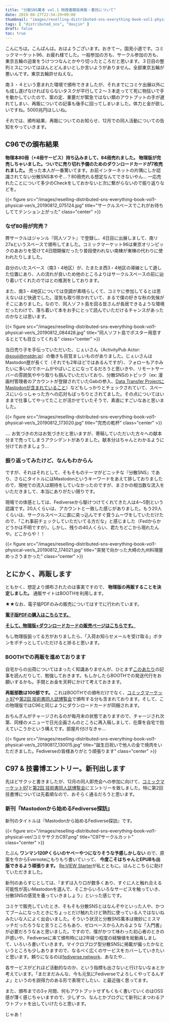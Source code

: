 ```yaml
---
title: "分散SNS萬本 vol.1 物理書籍版再販・委託について"
date: 2019-08-27T22:54:29+09:00
thumbnail: "images/reselling-distributed-sns-everything-book-vol1-physical-ver/s_20190812_075124.jpg"
tags: [ "distributed_sns", "doujin" ]
draft: false
toc: true
---
```


こんにちは。こんばんは。おはようございます。おきてー。国見小道です。コミックマーケット96、お疲れ様でした。一般参加の方も、サークル参加の方も、東京五輪の迫害をうけつつなんとかやり切ったところだと思います。３日目の整列ミスについてはほんとどんまいとしか言いようがありません。全部東京五輪が悪いんです。東京五輪許せねえな。

南３・４という恵まれた環境で頒布できましたが、それまでにコミケ出展以外にも成し遂げなければならないタスクが平行して２～３本走ってて死に物狂いで手を動かしていたので、案の定、重要だが緊急ではない類のアウトプットの手が遅れてしまい、再販についての記事も後手に回ってしまいました。体力と金が欲しいですね。5000兆円ほしいね。

それでは、頒布結果、再販についてのお知らせ、12月での同人活動についての告知をやっていきます。

## C96での頒布結果

**物理本80冊（+4冊サービス）持ち込みまして、84冊売れました。 物理版が完売しちゃいました。ついでに売り切れ予備のためのダウンロードカードが7枚売れました。** 売った本人が一番驚いてます。お前インターネットの片隅にしか認識されてない分散SNS本やぞ…？80冊売れる想定なんてできないやん…
一応売れたことについて多少のCheckをしておかないと次に繋がらないので振り返りなどを。

{{< figure src="/images/reselling-distributed-sns-everything-book-vol1-physical-ver/s_20190812_075124.jpg" title="サークルスペースでこれがお待ちしててテンション上がった" class="center" >}}

### なぜ80冊が完売？
弊サークルはジャンル『同人ソフト』で登録し、4日目に出展しまして、南リ27aというスペースで頒布してました。コミックマーケット96は東京オリンピックのあおりを受けて4日間開催だったり普段使われない南棟が東棟の代わりに使われたりしました。

自分のいたスペース（南3・4地区）が、たまたま西3・4地区の導線として適した位置にあり、人の流れが良いため他のところよりはサークルスペースの前に辿り着いてくれたのではとの推測をしております。

また、南3・4地区については空調が素晴らしくて、コミケに参加してるとは思えないほど快適でした。湿気も取り除かれていて、まるで僕の好きな秋の気候がそこにありました。なので、同人ソフト島を回る皆さんが長居できるような環境だったわけで、落ち着いて本をお手にとって読んでいただけるチャンスがあったのかなとは思います。

{{< figure src="/images/reselling-distributed-sns-everything-book-vol1-physical-ver/s_20190812_084428.jpg" title="同人ソフト島でポスター用意するととても目立ってくれる" class="center" >}}

当日売り子を手伝っていただいた、じぇいさん（ActivityPub Actor: [@souji@mstdn.jp](https://mstdn.jp/@souji)）の働きも目覚ましいものがありました。じぇいさんはMastodon歴が長くて（それでも2年ほどではあるんですが）、フォローもアホみたいに多いのでホームがやばいことになってるだろうと思いきや、リモートサーバーの雰囲気ややり取りも掴んでいただいており、分散SNSのトピック（ex: 漫画村管理者のアカウントが登録されていたGabの参入、[Data Transfer ProjectにMastodonが含まれていること](https://datatransferproject.dev/)）などもしっかりとチェックされていて、スペースにいらっしゃった方への応対もばっちりとされてました。その点についてはいままで仕事してやってたことが活かせていたそうで、素直にすごいなあと思いました。

{{< figure src="/images/reselling-distributed-sns-everything-book-vol1-physical-ver/s_20190812_173020.jpg" title="完売の乾杯" class="center" >}}

.... お気づきの方はお気づきだと思いますが、寄稿していただいた方々への献本分まで売ってしまうアクシデントがありました。献本分はちゃんとわかるように分けておきましょう...

### 振り返ってみたけど、なんもわからん
ですが、それはそれとして、そもそものテーマがどニッチな『分散SNS』であり、さらにタイトルにはMastodonというキーワードをあえて排しておりましたので、現地での流入は期待をしていなかったのですが、まさかの相当数な流入をいただきまして、本当にありがたい限りです。

現場での体感としては、Fediverseから駆けつけてくれてきた人は4～5割という認識です。20人くらいは、アカウントと一致した感じがありました。もう20人くらいは、サークルスペースに直に突っ込んですぐ買うムーヴをしていただけたので、「これ事前チェックしていただいてる方だな」と感じました（Fedからかどうかは不明ですが）。しかし、残りの40人くらい、君たちどこから現れたんや。どこからや！！

{{< figure src="/images/reselling-distributed-sns-everything-book-vol1-physical-ver/s_20190812_174021.jpg" title="突発で向かった大崎の九州料理屋めっさうまかった" class="center" >}}

## とにかく、再販します
ともかく、想定より頒布されたのは事実ですので、 **物理版の再販することを決定しました。** 通販サイトはBOOTHを利用します。

★★なお、電子版PDFのみの販売についてはすでに行われています。

[**電子版PDFの購入はこちらです。**](https://blowing.booth.pm/items/1501205)

[**そして、物理版+ダウンロードカードの販売ページはこちらです。**](https://blowing.booth.pm/items/1521587)

もし物理版狙ってる方がおりましたら、「入荷お知らせメールを受け取る」ボタンをポチっとしていただけると捗ると思います。

### BOOTHでの再販を進めております
自宅からの出荷についてはまったく知識ありませんが、ひとまず[このあたり](https://www.pixiv.net/fanbox/creator/9949830/post/264407)の記事を読んだりして、勉強しておきます。もしかしたらBOOTHでの発送代行をお願いするかも。手間とお金を天秤にかけて考えておきます。

**再販部数は100部です。** これはBOOTHでの頒布だけでなく、[コミックマーケット97](https://www.comiket.co.jp/)や[第2回 技術書同人誌博覧会](https://gishohaku.dev/)で頒布する分も含まれております。そして、この物理版ではC96と同じようにダウンロードカードが同梱されます。

おちんぎんがチャージされるのが毎月末の状態でありますので、チャージされ次第、同様のメニューで日光企画さんのところに再入稿しまして、在庫を自宅で抱えていこうかという構えです。部屋片付けなきゃ…

{{< figure src="/images/reselling-distributed-sns-everything-book-vol1-physical-ver/s_20190817_130015.jpg" title="誕生日祝いで他人の金で焼肉をいただきました。Fediverseの皆様ありがとう頑張ります" class="center" >}}

## C97 & 技書博エントリー。新刊出します
先ほどサクッと書きましたが、12月の同人即売会への参加に向けて、[コミックマーケット97](https://www.comiket.co.jp/)と[第2回 技術書同人誌博覧会](https://gishohaku.dev/)にエントリーを致しました。特に第2回技書博については先着順なので、おそらく通るだろうと思います。
### 新刊『Mastodonから始めるFediverse探訪』
新刊のタイトルは『Mastodonから始めるFediverse探訪』です。

{{< figure src="/images/reselling-distributed-sns-everything-book-vol1-physical-ver/コミケサクカC97.png" title="C97サークルカット" class="center" >}}

たぶん **ワンマン120Pくらいのヤベーやつになりそうな予感しかしない** ので、原案を今からEvernoteにもりもり書いていって、 **今度こそはちゃんとEPUBも出版できるよう頑張ります。** [Re:VIEW Starter](https://kauplan.org/reviewstarter/)が私とともに。ほんとこちらに助けていただきました。

新刊のあらすじとしては、『まずは入り口が数多くあり、すぐに人と触れ合える可能性が高いMastodonを選んで、そこからいろいろなサービスを触っていき、分散SNSの感覚を養っていきましょう』といった感じです。

コミケで販売していたとき、そもそも分散SNSとはなんぞやといった人や、かつてブームになったときにちょっとだけ触れたけど熱烈に使っている人ではないねみたいな人によく出会いました。そういう状況と分散SNS萬本は微妙にミスマッチだったろうなと言うところもあり、ゼロベースから入れるような「入門書」が必要だろうなぁと思いました。ですので、僕がかつて味わった初心者のときの戸惑いや、Fediverseに来て頒布時には2年経つ程度の経験値を総動員しまして、いろいろ書いていきます。マイクロブログ型分散SNSに掲載が偏ったかなというところも少しありますので、なるべく広くのサービスをカバーしていきたいと思います。頼りになるのは[fediverse.network](https://fediverse.network/)、あなたや…

各サービスがどれほど活動的なのか、という指標も出さないと行けないなぁとか考えています。「まだまだみんな、今も元気にFediverseでよろしくやってるんすよ」というのを説得力のある形で表現でしたい、と最近強く思ってます。

また、頒布までの3ヶ月間、何もアウトプットせずもくもく書いていくのはOSS感が薄く感じちゃいますので、少しずつ、なんとかブログにて新刊にまつわるアウトプットを出していけたらと思います。

じゃあ！